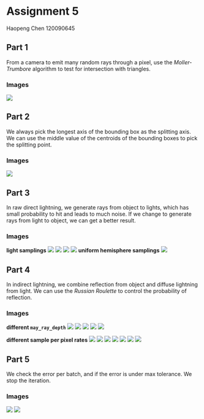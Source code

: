 # Assignment 5

Haopeng Chen 120090645

## Part 1

From a camera to emit many random rays through a pixel, use the *Moller-Trumbore* algorithm to test for intersection
with triangles.

### Images

![](./RayTracing1/p1.png)

## Part 2

We always pick the longest axis of the bounding box as the splitting axis. We can use the middle value of the centroids
of the bounding boxes to pick the splitting point.

### Images
![](./RayTracing1/p2.png)

## Part 3

In raw direct lightning, we generate rays from object to lights, which has small probability to hit and leads to much
noise.
If we change to generate rays from light to object, we can get a better result.

### Images
**light samplings**
![](./RayTracing1/p3_1.png)
![](./RayTracing1/p3_2.png)
![](./RayTracing1/p3_3.png)
![](./RayTracing1/p3_4.png)
**uniform hemisphere samplings**
![](./RayTracing1/p3_5.png)
## Part 4

In indirect lightning, we combine reflection from object and diffuse lightning from light. We can use the *Russian
Roulette* to
control the probability of reflection. 

### Images
**different `may_ray_depth`**
![](./RayTracing1/p4_1.png)
![](./RayTracing1/p4_2.png)
![](./RayTracing1/p4_3.png)
![](./RayTracing1/p4_5.png)
![](./RayTracing1/p4_5.png)

**different sample per pixel rates**
![](./RayTracing1/p4_6.png)
![](./RayTracing1/p4_7.png)
![](./RayTracing1/p4_8.png)
![](./RayTracing1/p4_9.png)
![](./RayTracing1/p4_10.png)
![](./RayTracing1/p4_11.png)
![](./RayTracing1/p4_12.png)

## Part 5
We check the error per batch, and if the error is under max tolerance. We stop the iteration.

### Images
![](./RayTracing1/p5.png)
![](./RayTracing1/p5_rate.png)
